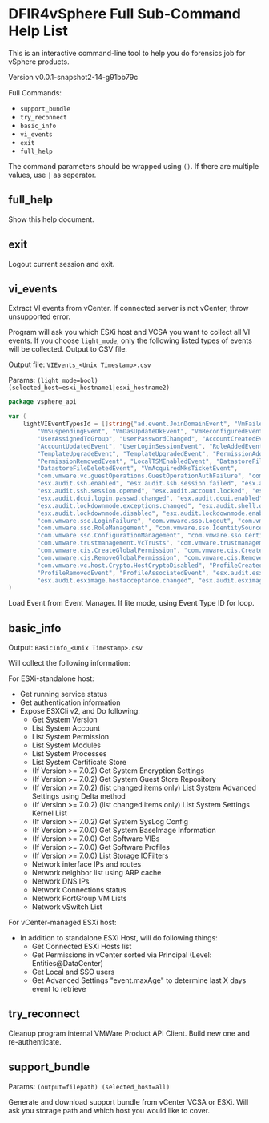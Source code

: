 # DFIR4vSphere Full Sub-Command Help List

This is an interactive command-line tool to help you do forensics job for vSphere products.

Version v0.0.1-snapshot2-14-g91bb79c

Full Commands:
- `support_bundle`
- `try_reconnect` 
- `basic_info`
- `vi_events`
- `exit`
- `full_help`

The command parameters should be wrapped using `()`. If there are multiple values, use `|` as seperator.

## full_help

Show this help document.

## exit

Logout current session and exit.

## vi_events

Extract VI events from vCenter. If connected server is not vCenter, throw unsupported error.

Program will ask you which ESXi host and VCSA you want to collect all VI events. If you choose `light_mode`, only the
following listed types of events will be collected. Output to CSV file.

Output file: `VIEvents_<Unix Timestamp>.csv`

Params: `(light_mode=bool) (selected_host=esxi_hostname1|esxi_hostname2)`

```go
package vsphere_api

var (
    lightVIEventTypesId = []string{"ad.event.JoinDomainEvent", "VmFailedToSuspendEvent", "VmSuspendedEvent",
        "VmSuspendingEvent", "VmDasUpdateOkEvent", "VmReconfiguredEvent", "UserUnassignedFromGroup",
        "UserAssignedToGroup", "UserPasswordChanged", "AccountCreatedEvent", "AccountRemovedEvent",
        "AccountUpdatedEvent", "UserLoginSessionEvent", "RoleAddedEvent", "RoleRemovedEvent", "RoleUpdatedEvent",
        "TemplateUpgradeEvent", "TemplateUpgradedEvent", "PermissionAddedEvent", "PermissionUpdatedEvent",
        "PermissionRemovedEvent", "LocalTSMEnabledEvent", "DatastoreFileDownloadEvent", "DatastoreFileUploadEvent",
        "DatastoreFileDeletedEvent", "VmAcquiredMksTicketEvent",
        "com.vmware.vc.guestOperations.GuestOperationAuthFailure", "com.vmware.vc.guestOperations.GuestOperation",
        "esx.audit.ssh.enabled", "esx.audit.ssh.session.failed", "esx.audit.ssh.session.closed",
        "esx.audit.ssh.session.opened", "esx.audit.account.locked", "esx.audit.account.loginfailures",
        "esx.audit.dcui.login.passwd.changed", "esx.audit.dcui.enabled", "esx.audit.dcui.disabled",
        "esx.audit.lockdownmode.exceptions.changed", "esx.audit.shell.disabled", "esx.audit.shell.enabled",
        "esx.audit.lockdownmode.disabled", "esx.audit.lockdownmode.enabled", "com.vmware.sso.LoginSuccess",
        "com.vmware.sso.LoginFailure", "com.vmware.sso.Logout", "com.vmware.sso.PrincipalManagement",
        "com.vmware.sso.RoleManagement", "com.vmware.sso.IdentitySourceManagement", "com.vmware.sso.DomainManagement",
        "com.vmware.sso.ConfigurationManagement", "com.vmware.sso.CertificateManager",
        "com.vmware.trustmanagement.VcTrusts", "com.vmware.trustmanagement.VcIdentityProviders",
        "com.vmware.cis.CreateGlobalPermission", "com.vmware.cis.CreatePermission",
        "com.vmware.cis.RemoveGlobalPermission", "com.vmware.cis.RemovePermission", "com.vmware.vc.host.Crypto.Enabled",
        "com.vmware.vc.host.Crypto.HostCryptoDisabled", "ProfileCreatedEvent", "ProfileChangedEvent",
        "ProfileRemovedEvent", "ProfileAssociatedEvent", "esx.audit.esximage.vib.install.successful",
        "esx.audit.esximage.hostacceptance.changed", "esx.audit.esximage.vib.remove.successful"}
)
```

Load Event from Event Manager. If lite mode, using Event Type ID for loop.

## basic_info

Output: `BasicInfo_<Unix Timestamp>.csv`

Will collect the following information:

For ESXi-standalone host:
- Get running service status
- Get authentication information
- Expose ESXCli v2, and Do following:
    - Get System Version
    - List System Account
    - List System Permission
    - List System Modules
    - List System Processes
    - List System Certificate Store
    - (If Version >= 7.0.2) Get System Encryption Settings
    - (If Version >= 7.0.2) Get System Guest Store Repository
    - (If Version >= 7.0.2) (list changed items only) List System Advanced Settings using Delta method 
    - (If Version >= 7.0.2) (list changed items only) List System Settings Kernel List
    - (If Version >= 7.0.2) Get System SysLog Config
    - (If Version >= 7.0.0) Get System BaseImage Information
    - (If Version >= 7.0.0) Get Software VIBs
    - (If Version >= 7.0.0) Get Software Profiles
    - (If Version >= 7.0.0) List Storage IOFilters
    - Network interface IPs and routes
    - Network neighbor list using ARP cache
    - Network DNS IPs
    - Network Connections status
    - Network PortGroup VM Lists
    - Network vSwitch List

For vCenter-managed ESXi host:
- In addition to standalone ESXi Host, will do following things:
  - Get Connected ESXi Hosts list
  - Get Permissions in vCenter sorted via Principal (Level: Entities@DataCenter)
  - Get Local and SSO users
  - Get Advanced Settings "event.maxAge" to determine last X days event to retrieve

## try_reconnect

Cleanup program internal VMWare Product API Client. Build new one and re-authenticate.

## support_bundle

Params: `(output=filepath) (selected_host=all)`

Generate and download support bundle from vCenter VCSA or ESXi. Will ask you storage path and which host you would like
to cover.